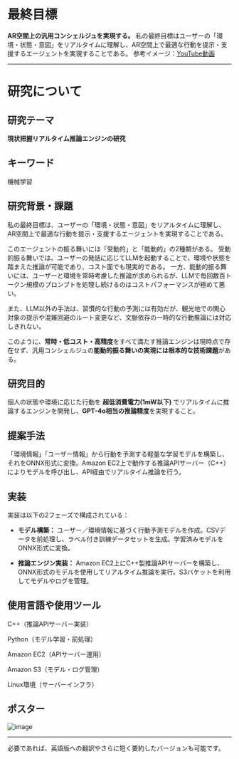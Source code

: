 # 最終目標

**AR空間上の汎用コンシェルジュを実現する。**
私の最終目標はユーザーの「環境・状態・意図」をリアルタイムに理解し、AR空間上で最適な行動を提示・支援するエージェントを実現することである。
参考イメージ：[YouTube動画](https://www.youtube.com/watch?v=RsXael79U5Y)

---

# 研究について

## 研究テーマ

**現状把握リアルタイム推論エンジンの研究**

## キーワード
機械学習

## 研究背景・課題
私の最終目標は、ユーザーの「環境・状態・意図」をリアルタイムに理解し、AR空間上で最適な行動を提示・支援するエージェントを実現することである。

このエージェントの振る舞いには「受動的」と「能動的」の2種類がある。
受動的振る舞いでは、ユーザーの発話に応じてLLMを起動することで、環境や状態を踏まえた推論が可能であり、コスト面でも現実的である。
一方、能動的振る舞いには、ユーザーと環境を常時考慮した推論が求められるが、LLMで毎回数百トークン規模のプロンプトを処理し続けるのはコストパフォーマンスが極めて悪い。

また、LLM以外の手法は、習慣的な行動の予測には有効だが、観光地での関心対象の提示や混雑回避のルート変更など、文脈依存の一時的な行動推論には対応しきれない。

このように、**常時・低コスト・高精度**をすべて満たす推論エンジンは現時点で存在せず、汎用コンシェルジュの**能動的振る舞いの実現には根本的な技術課題**がある。



## 研究目的

個人の状態や環境に応じた行動を **超低消費電力(1mW以下)** でリアルタイムに推論するエンジンを開発し、**GPT-4o相当の推論精度**を実現すること。

## 提案手法

「環境情報」「ユーザー情報」から行動を予測する軽量な学習モデルを構築し、それをONNX形式に変換。Amazon EC2上で動作する推論APIサーバー（C++）によりモデルを呼び出し、API経由でリアルタイム推論を行う。

## 実装

実装は以下の2フェーズで構成されている：

* **モデル構築：**
  ユーザー／環境情報に基づく行動予測モデルを作成。CSVデータを前処理し、ラベル付き訓練データセットを生成。学習済みモデルをONNX形式に変換。

* **推論エンジン実装：**
  Amazon EC2上にC++製推論APIサーバーを構築し、ONNX形式のモデルを使用してリアルタイム推論を実行。S3バケットを利用してモデルやログを管理。

## 使用言語や使用ツール
C++（推論APIサーバー実装）

Python（モデル学習・前処理）

Amazon EC2（APIサーバー運用）

Amazon S3（モデル・ログ管理）

Linux環境（サーバーインフラ）

## ポスター

![image](https://github.com/user-attachments/assets/a5f8540b-5013-4243-bf44-e45266c67164)

---

必要であれば、英語版への翻訳やさらに短く要約したバージョンも可能です。
